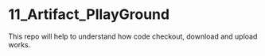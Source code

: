 # 11_Artifact_PllayGround
This repo will help to understand how code checkout, download and upload works.
